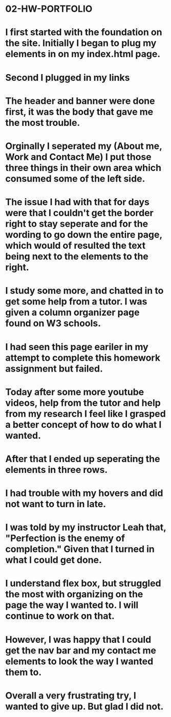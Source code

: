 # 02-HW-PORTFOLIO

# I first started with the foundation on the site. Initially I began to plug my elements in on my index.html page.
# Second I plugged in my links
# The header and banner were done first, it was the body that gave me the most trouble.
# Orginally I seperated my (About me, Work and Contact Me) I put those three things in their own area which consumed some of the left side.
# The issue I had with that for days were that I couldn't get the border right to stay seperate and for the wording to go down the entire page, which would of resulted the text being next to the elements to the right.
# I study some more, and chatted in to get some help from a tutor. I was given a column organizer page found on W3 schools. 
# I had seen this page eariler in my attempt to complete this homework assignment but failed. 
# Today after some more youtube videos, help from the tutor and help from my research I feel like I grasped a better concept of how to do what I wanted.
# After that I ended up seperating the elements in three rows. 
# I had trouble with my hovers and did not want to turn in late.
# I was told by my instructor Leah that, "Perfection is the enemy of completion." Given that I turned in what I could get done. 
# I understand flex box, but struggled the most with organizing on the page the way I wanted to. I will continue to work on that.
# However, I was happy that I could get the nav bar and my contact me elements to look the way I wanted them to. 
# Overall a very frustrating try, I wanted to give up. But glad I did not.